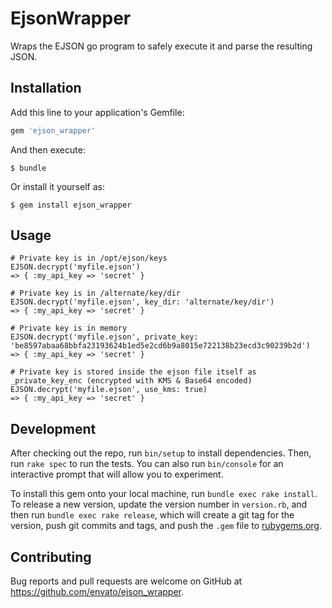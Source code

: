 # EjsonWrapper

Wraps the EJSON go program to safely execute it and parse the resulting JSON.

## Installation

Add this line to your application's Gemfile:

```ruby
gem 'ejson_wrapper'
```

And then execute:

    $ bundle

Or install it yourself as:

    $ gem install ejson_wrapper

## Usage

```
# Private key is in /opt/ejson/keys
EJSON.decrypt('myfile.ejson')
=> { :my_api_key => 'secret' }

# Private key is in /alternate/key/dir
EJSON.decrypt('myfile.ejson', key_dir: 'alternate/key/dir')
=> { :my_api_key => 'secret' }

# Private key is in memory
EJSON.decrypt('myfile.ejson', private_key: 'be8597abaa68bbfa23193624b1ed5e2cd6b9a8015e722138b23ecd3c90239b2d')
=> { :my_api_key => 'secret' }

# Private key is stored inside the ejson file itself as _private_key_enc (encrypted with KMS & Base64 encoded)
EJSON.decrypt('myfile.ejson', use_kms: true)
=> { :my_api_key => 'secret' }
```

## Development

After checking out the repo, run `bin/setup` to install dependencies. Then, run `rake spec` to run the tests. You can also run `bin/console` for an interactive prompt that will allow you to experiment.

To install this gem onto your local machine, run `bundle exec rake install`. To release a new version, update the version number in `version.rb`, and then run `bundle exec rake release`, which will create a git tag for the version, push git commits and tags, and push the `.gem` file to [rubygems.org](https://rubygems.org).

## Contributing

Bug reports and pull requests are welcome on GitHub at https://github.com/envato/ejson_wrapper.
